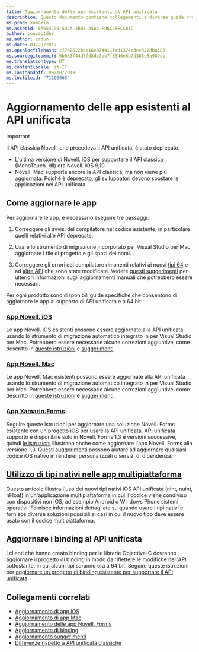 ```yaml
---
title: Aggiornamento delle app esistenti al API unificata
description: Questo documento contiene collegamenti a diverse guide che descrivono come aggiornare le applicazioni Novell al API unificata. Vengono illustrate le app Novell. iOS, Novell. Mac. App Novell. Forms, tipi nativi nelle app multipiattaforma e progetti di associazione.
ms.prod: xamarin
ms.assetid: 8A654C95-5DCA-4BB5-A582-F96C2BECC81C
author: conceptdev
ms.author: crdun
ms.date: 03/29/2017
ms.openlocfilehash: c7742622bae16e874411fad1374c3ee522dba183
ms.sourcegitcommit: 6b833f44d5fd8dc7ab7f8546e8b7d383e5a989db
ms.translationtype: MT
ms.contentlocale: it-IT
ms.lasthandoff: 09/18/2019
ms.locfileid: "71106065"
---
```

# <a name="updating-existing-apps-to-the-unified-api"></a>Aggiornamento delle app esistenti al API unificata

> [!IMPORTANT]
> Il API classica Novell, che precedeva il API unificata, è stato deprecato.
>
> - L'ultima versione di Novell. iOS per supportare il API classica (MonoTouch. dll) era Novell. iOS 9,10.
> - Novell. Mac supporta ancora la API classica, ma non viene più aggiornata. Poiché è deprecato, gli sviluppatori devono spostare le applicazioni nel API unificata.

## <a name="how-to-update-your-apps"></a>Come aggiornare le app

Per aggiornare le app, è necessario eseguire tre passaggi:

1. Correggere gli avvisi del compilatore nel codice esistente, in particolare quelli relativi alle API deprecate.

2. Usare lo strumento di migrazione incorporato per Visual Studio per Mac aggiornare i file di progetto e gli spazi dei nomi.

3. Correggere gli errori del compilatore rimanenti relativi ai nuovi [tipi 64](~/cross-platform/macios/nativetypes.md) e ad [altre API](~/cross-platform/macios/unified/overview.md#deprecated-typos) che sono state modificate. Vedere [questi suggerimenti](~/cross-platform/macios/unified/updating-tips.md) per ulteriori informazioni sugli aggiornamenti manuali che potrebbero essere necessari.

Per ogni prodotto sono disponibili guide specifiche che consentono di aggiornare le app al supporto di API unificata e a 64 bit:

### <a name="xamarinios-appscross-platformmaciosunifiedupdating-ios-appsmd"></a>[App Novell. iOS](~/cross-platform/macios/unified/updating-ios-apps.md)

Le app Novell. iOS esistenti possono essere aggiornate alla API unificata usando lo strumento di migrazione automatico integrato in per Visual Studio per Mac. Potrebbero essere necessarie alcune correzioni aggiuntive, come descritto in [queste istruzioni](~/cross-platform/macios/unified/updating-ios-apps.md) e [suggerimenti](~/cross-platform/macios/unified/updating-tips.md).

### <a name="xamarinmac-appscross-platformmaciosunifiedupdating-mac-appsmd"></a>[App Novell. Mac](~/cross-platform/macios/unified/updating-mac-apps.md)

Le app Novell. Mac esistenti possono essere aggiornate alla API unificata usando lo strumento di migrazione automatico integrato in per Visual Studio per Mac. Potrebbero essere necessarie alcune correzioni aggiuntive, come descritto in [queste istruzioni](~/cross-platform/macios/unified/updating-mac-apps.md) e [suggerimenti](~/cross-platform/macios/unified/updating-tips.md).

### <a name="xamarinforms-appscross-platformmaciosunifiedupdating-xamarin-forms-appsmd"></a>[App Xamarin.Forms](~/cross-platform/macios/unified/updating-xamarin-forms-apps.md)

Seguire queste istruzioni per aggiornare una soluzione Novell. Forms esistente con un progetto iOS per usare la API unificata. API unificata supporto è disponibile solo in Novell. Forms 1,3 e versioni successive, quindi [le istruzioni](~/cross-platform/macios/unified/updating-xamarin-forms-apps.md) illustrano anche come aggiornare l'app Novell. Forms alla versione 1,3. Questi [suggerimenti](~/cross-platform/macios/unified/updating-tips.md) possono aiutare ad aggiornare qualsiasi codice iOS nativo in renderer personalizzati o servizi di dipendenza.

## <a name="working-with-native-types-in-cross-platform-appscross-platformmaciosnativetypesmd"></a>[Utilizzo di tipi nativi nelle app multipiattaforma](~/cross-platform/macios/nativetypes.md)

Questo articolo illustra l'uso dei nuovi tipi nativi iOS API unificata (nint, nuint, nFloat) in un'applicazione multipiattaforma in cui il codice viene condiviso con dispositivi non iOS, ad esempio Android o Windows Phone sistemi operativi. Fornisce informazioni dettagliate su quando usare i tipi nativi e fornisce diverse soluzioni possibili ai casi in cui il nuovo tipo deve essere usato con il codice multipiattaforma.

## <a name="update-bindings-to-the-unified-api"></a>Aggiornare i binding al API unificata

I clienti che hanno creato binding per le librerie Objective-C dovranno aggiornare il progetto di binding in modo da riflettere le modifiche nell'API sottostante, in cui alcuni tipi saranno ora a 64 bit.
Seguire queste istruzioni per [aggiornare un progetto di binding esistente per supportare il API unificata](~/cross-platform/macios/unified/update-binding.md).

## <a name="related-links"></a>Collegamenti correlati

- [Aggiornamento di app iOS](~/cross-platform/macios/unified/updating-ios-apps.md)
- [Aggiornamento di app Mac](~/cross-platform/macios/unified/updating-mac-apps.md)
- [Aggiornamento delle app Novell. Forms](~/cross-platform/macios/unified/updating-xamarin-forms-apps.md)
- [Aggiornamento di binding](~/cross-platform/macios/unified/update-binding.md)
- [Aggiornamento suggerimenti](~/cross-platform/macios/unified/updating-tips.md)
- [Differenze rispetto a API unificata classiche](https://github.com/xamarin/release-notes-archive/blob/master/release-notes/ios/api_changes/classic-vs-unified-8.6.0/index.md)
